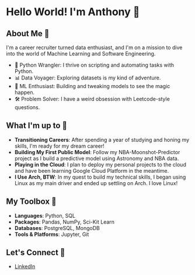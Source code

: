 # Hello World! I'm Anthony 🌟

## About Me 🚀

I'm a career recruiter turned data enthusiast, and I'm on a mission to dive into the world of Machine Learning and Software Engineering.

- 🐍 Python Wrangler: I thrive on scripting and automating tasks with Python.
- 📊 Data Voyager: Exploring datasets is my kind of adventure.
- 🤖 ML Enthusiast: Building and tweaking models to see the magic happen.
- 🛠️ Problem Solver: I have a weird obsession with Leetcode-style questions.

## What I'm up to 🌱

- **Transitioning Careers**: After spending a year of studying and honing my skills, I'm ready for my dream career!
- **Building My First Public Model**: Follow my NBA-Moonshot-Predictor project as I build a predictive model using Astronomy and NBA data.
- **Playing in the Cloud**: I plan to deploy my personal projects to the cloud and have been learning Google Cloud Platform in the meantime.
- **I Use Arch, BTW**: In my quest to build my technical skills, I began using Linux as my main driver and ended up settling on Arch. I love Linux!

## My Toolbox 🧰

- **Languages**: Python, SQL
- **Packages**: Pandas, NumPy, Sci-Kit Learn
- **Databases**: PostgreSQL, MongoDB
- **Tools & Platforms**: Jupyter, Git

## Let's Connect 🤝

- [LinkedIn](https://www.linkedin.com/in/anthonystansall/)
